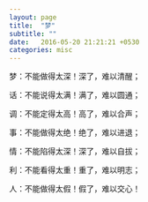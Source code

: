 ```yaml
---
layout: page
title:  "梦"
subtitle: ""
date:   2016-05-20 21:21:21 +0530
categories: misc
---
```


<p>梦：不能做得太深！深了，难以清醒；</p>
<p>话：不能说得太满！满了，难以圆通；</p>
<p>调：不能定得太高！高了，难以合声；</p>
<p>事：不能做得太绝！绝了，难以进退；</p>
<p>情：不能陷得太深！深了，难以自拔；</p>
<p>利：不能看得太重！重了，难以明志；</p>
<p>人：不能做得太假！假了，难以交心！</p>